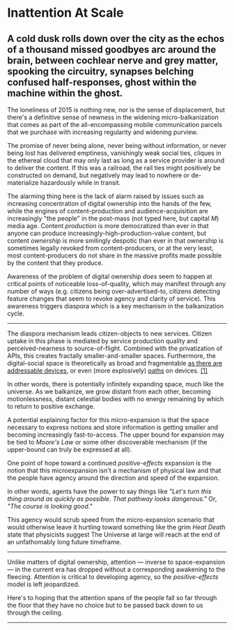 <div class="col col--main">

<h1 id="inattention-at-scale">Inattention At Scale</h1>
<h2 id="a-cold-dusk-rolls-down-over-the-city-as-the-echos-of-a-thousand-missed-goodbyes-arc-around-the-brain-between-cochlear-nerve-and-grey-matter-spooking-the-circuitry-synapses-belching-confused-half-responses-ghost-within-the-machine-within-the-ghost.">A cold dusk rolls down over the city as the echos of a thousand missed goodbyes arc around the brain, between cochlear nerve and grey matter, spooking the circuitry, synapses belching confused half-responses, ghost within the machine within the ghost.</h2>
<p>The loneliness of 2015 is nothing new, nor is the sense of displacement, but there's a definitive sense of newness in the widening micro-balkanization that comes as part of the all-encompassing mobile communication parcels that we purchase with increasing regularity and widening purview.</p>
<p>The promise of never being alone, never being without information, or never being lost has delivered emptiness, vanishingly weak social ties, cliques in the ethereal cloud that may only last as long as a service provider is around to deliver the content. If this was a railroad, the rail ties might positively be constructed on demand, but negatively may lead to nowhere or de-materialize hazardously while in transit.</p>
<p>The alarming thing here is the lack of alarm raised by issues such as increasing concentration of digital ownership into the hands of the few, while the engines of content-production and audience-acquisition are increasingly &quot;the people&quot; in the post-mass (not typed here, but capital <em>M</em>) media age. Content <em>production</em> is more democratized than ever in that anyone can produce increasingly-high-production-value content, but content <em>ownership</em> is more smilingly despotic than ever in that ownership is sometimes legally revoked from content-producers, or at the very least, most content-producers do not share in the massive profits made possible by the content that they produce.</p>
<p>Awareness of the problem of digital ownership <em>does</em> seem to happen at critical points of noticeable loss-of-quality, which may manifest through any number of ways (e.g. citizens being over-advertised-to, citizens detecting feature changes that seem to revoke agency and clarity of service). This awareness triggers diaspora which is a key mechanism in the balkanization cycle.</p>
</div>

<div class="col">

<hr class="u-absolute--before" />

<p>The diaspora mechanism leads citizen-objects to new services. Citizen uptake in this phase is mediated by service production quality and perceived-nearness to source-of-flight. Combined with the privatization of APIs, this creates fractally smaller-and-smaller spaces. Furthermore, the digital-social space is theoretically as broad and fragmentable <a href="http://en.wikipedia.org/wiki/IPv6">as there are addressable devices</a>, or even (more explosively) <a href="http://en.wikipedia.org/wiki/Path_%28computing%29">paths</a> on devices. <a href="http://tilde.club">[1]</a></p>
<p>In other words, there is potentially infinitely expanding space, much like the universe. As we balkanize, we grow distant from each other, becoming motionlessness, distant celestial bodies with no energy remaining by which to return to positive exchange.</p>
<p>A potential explaining factor for this micro-expansion is that the space necessary to express notions and store information is getting smaller and becoming increasingly fast-to-access. The upper bound for expansion may be tied to <em>Moore's Law</em> or some other discoverable mechanism (if the upper-bound can truly be expressed at all).</p>
</div>

<div class="col">

<p>One point of hope toward a continued <em>positive-effects</em> expansion is the notion that this microexpansion isn't a mechanism of physical law and that the people have agency around the direction and speed of the expansion.</p>
<p>In other words, agents have the power to say things like <em>&quot;Let's turn this thing around as quickly as possible. That pathway looks dangerous.&quot;</em> Or, <em>&quot;The course is looking good.&quot;</em></p>
<p>This agency would scrub speed from the micro-expansion scenario that would otherwise leave it hurtling toward something like the grim <em>Heat Death</em> state that physicists suggest The Universe at large will reach at the end of an unfathomably long future timeframe.</p>
<hr class="u-absolute--before" />

<p>Unlike matters of digital ownership, attention — inverse to space-expansion — in the current era has dropped without a corresponding awakening to the fleecing. Attention is critical to developing agency, so the <em>positive-effects</em> model is left jeopardized.</p>
<p>Here's to hoping that the attention spans of the people fall so far through the floor that they have no choice but to be passed back down to us through the ceiling.</p>
</div>
<hr class="u-absolute--before" />


